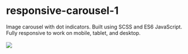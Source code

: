 # responsive-carousel-1
Image carousel with dot indicators. Built using SCSS and ES6 JavaScript. Fully responsive to work on mobile, tablet, and desktop. 
<br><br>
<a href="https://jeffnewcomer.github.io/responsive-carousel-1/"><img src="https://i.imgur.com/rotgOiJ.png"></a>
